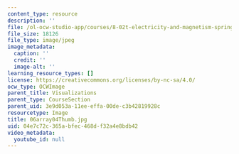 ```yaml
---
content_type: resource
description: ''
file: /ol-ocw-studio-app/courses/8-02t-electricity-and-magnetism-spring-2005/04e7c72c365abfec468df32a4e8bdb42_06array04Thumb.jpg
file_size: 18126
file_type: image/jpeg
image_metadata:
  caption: ''
  credit: ''
  image-alt: ''
learning_resource_types: []
license: https://creativecommons.org/licenses/by-nc-sa/4.0/
ocw_type: OCWImage
parent_title: Visualizations
parent_type: CourseSection
parent_uid: 3e9d053a-11ee-effa-00de-c3b42819928c
resourcetype: Image
title: 06array04Thumb.jpg
uid: 04e7c72c-365a-bfec-468d-f32a4e8bdb42
video_metadata:
  youtube_id: null
---
```

